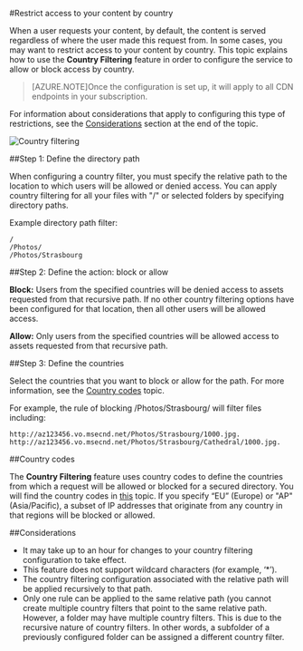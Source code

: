 <properties 
	pageTitle="CDN - Restrict access to your content by country" 
	description="When a user requests your content, by default, the content is served regardless of where the user made this request from. In some cases, you may want to restrict access to your content by country. This topic explains how to use the **Country Filtering** feature in order to configure the service to allow or block access by country." 
	services="cdn" 
	documentationCenter=".NET" 
	authors="camsoper" 
	manager="dwrede" 
	editor=""/>

<tags 
	ms.service="cdn" 
	ms.workload="tbd" 
	ms.tgt_pltfrm="na" 
	ms.devlang="na" 
	ms.topic="article" 
	ms.date="10/31/2015" 
	ms.author="casoper"/>

#Restrict access to your content by country

When a user requests your content, by default, the content is served regardless of where the user made this request from. In some cases, you may want to restrict access to your content by country. This topic explains how to use the **Country Filtering** feature in order to configure the service to allow or block access by country.

>[AZURE.NOTE]Once the configuration is set up, it will apply to all CDN endpoints in your subscription.

For information about considerations that apply to configuring this type of restrictions, see the [Considerations](cdn-restrict-access-by-country.md#considerations) section at the end of the topic.  

![Country filtering](./media/cdn-filtering/cdn-country-filtering.png)


##Step 1: Define the directory path

When configuring a country filter, you must specify the relative path to the location to which users will be allowed or denied access. You can apply country filtering for all your files with "/" or selected folders by specifying directory paths.

Example directory path filter:

	/                                 
	/Photos/
	/Photos/Strasbourg

##Step 2: Define the action: block or allow

**Block:** Users from the specified countries will be denied access to assets requested from that recursive path. If no other country filtering options have been configured for that location, then all other users will be allowed access.

**Allow:** Only users from the specified countries will be allowed access to assets requested from that recursive path.

##Step 3: Define the countries

Select the countries that you want to block or allow for the path. For more information, see the [Country codes](cdn-country-codes.md) topic.

For example, the rule of blocking /Photos/Strasbourg/ will filter files including:

	http://az123456.vo.msecnd.net/Photos/Strasbourg/1000.jpg. 
	http://az123456.vo.msecnd.net/Photos/Strasbourg/Cathedral/1000.jpg. 


##Country codes

The **Country Filtering** feature uses country codes to define the countries from which a request will be allowed or blocked for a secured directory. You will find the country codes in [this](cdn-country-codes.md) topic. If you specify “EU” (Europe) or "AP" (Asia/Pacific), a subset of IP addresses that originate from any country in that regions will be blocked or allowed. 


##<a id="considerations"></a>Considerations

- It may take up to an hour for changes to your country filtering configuration to take effect.
- This feature does not support wildcard characters (for example, ‘*’).
- The country filtering configuration associated with the relative path will be applied recursively to that path.
- Only one rule can be applied to the same relative path (you cannot create multiple country filters that point to the same relative path. However, a folder may have multiple country filters. This is due to the recursive nature of country filters. In other words, a subfolder of a previously configured folder can be assigned a different country filter.